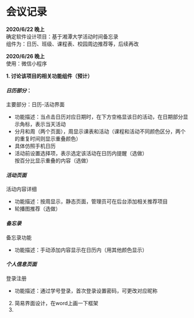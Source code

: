 ﻿# **会议记录**
**2020/6/22 晚上**  
确定软件设计项目：基于湘潭大学活动时间备忘录  
组件为：日历、班级、课程表、校园周边推荐等，后续再改 

**2020/6/26 晚上**  
使用：微信小程序 

**1. 讨论该项目的相关功能组件（预计）**  
#### *日历部分*： 
主要部分：日历-活动界面   
-  功能描述：当点击日历对应日期时，在下方空格显该日的活动，在日期部分显示角标，表示当天活动   
-  分月和周（两个页面），周显示课表和活动（课程和活动不同颜色区分，两个的重复时间则显示重叠颜色）  
-  具体仿照手机日历
-  活动前设置选择项，表示选定该活动在日历内提醒（选做）  
 按百分比显示重叠的内容（选做）
 
#### *活动页面*  
活动内容详细  
- 功能描述：按周显示，静态页面，管理员可在后台添加相关推荐项目
- 轮播图推荐（选做）

#### *备忘录*  
备忘录功能  
- 功能描述：手动添加内容显示在日历内（用其他颜色显示）

#### *个人信息页面*  
登录注册  
- 功能描述：通过学号登录，首次登录设置密码，可更改对应昵称  

2.  简易界面设计，在word上画一下框架  
3. 
